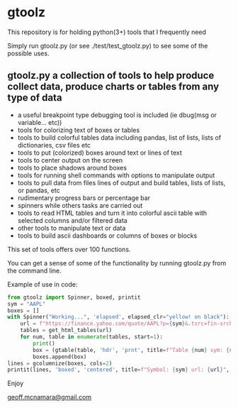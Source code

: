 # gtoolz

This repository is for holding python(3+) tools that I frequently need

Simply run gtoolz.py (or see ./test/test_gtoolz.py) to see some of the possible uses.

## gtoolz.py a collection of tools to help produce collect data, produce charts or tables from any type of data

  * a useful breakpoint type debugging tool is included (ie dbug(msg or variable... etc))
  * tools for colorizing text of boxes or tables
  * tools to build colorful tables data including pandas, list of lists, lists of dictionaries, csv files etc
  * tools to put (colorized) boxes around text or lines of text
  * tools to center output on the screen
  * tools to place shadows around boxes
  * tools for running shell commands with options to manipulate output
  * tools to pull data from files lines of output and build tables, lists of lists, or pandas, etc
  * rudimentary progress bars or percentage bar
  * spinners while others tasks are carried out
  * tools to read HTML tables and turn it into colorful ascii table with selected columns and/or filtered data
  * other tools to manipulate text or data
  * tools to build ascii dashboards or columns of boxes or blocks

This set of tools offers over 100 functions. 

You can get a sense of some of the functionality by running gtoolz.py from the command line.

Example of use in code:

```python
from gtoolz import Spinner, boxed, printit
sym = "AAPL"
boxes = []
with Spinner("Working...", 'elapsed', elapsed_clr="yellow! on black"):
    url = f"https://finance.yahoo.com/quote/AAPL?p={sym}&.tsrc=fin-srch"
    tables = get_html_tables(url)
    for num, table in enumerate(tables, start=1):
        print()
        box = (gtable(table, 'hdr', 'prnt', title=f"Table {num} sym: {sym}", footer=dbug('here'), cols_limit=5, col_limit=20))
        boxes.append(box)
lines = gcolumnize(boxes, cols=2)
printit(lines, 'boxed', 'centered', title=f"Symbol: {sym} url: {url}", footer=dbug('here'))
```

Enjoy

geoff.mcnamara@gmail.com
